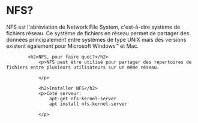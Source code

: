 <h1>NFS?</h1>
    <p>NFS est l'abréviation de Network File System, c'est-à-dire système de fichiers réseau. Ce système de fichiers en 
        réseau permet de partager des données principalement entre systèmes de type 
        UNIX mais des versions existent également pour Microsoft Windows™ et Mac.
    </p>

            <h2>NFS, pour faire quoi?</h2>
                <p>NFS peut être utilisé pour partager des répertoires de fichiers entre plusieurs utilisateurs sur un même réseau.

                </p>

                <h2>Installer NFS</h2>
                <p>Coté serveur:
                    apt-get nfs-kernel-server
                    apt install nfs-kernel-server

                </p>
